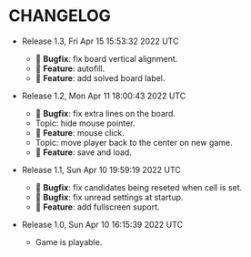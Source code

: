 # CHANGELOG

- Release 1.3, Fri Apr 15 15:53:32 2022 UTC
  - 🎯 **Bugfix**: fix board vertical alignment.
  - 🏯 **Feature**: autofill.
  - 🏯 **Feature**: add solved board label.

- Release 1.2, Mon Apr 11 18:00:43 2022 UTC
  - 🎯 **Bugfix**: fix extra lines on the board.
  - Topic: hide mouse pointer.
  - 🏯 **Feature**: mouse click.
  - Topic: move player back to the center on new game.
  - 🏯 **Feature**: save and load.

- Release 1.1, Sun Apr 10 19:59:19 2022 UTC
  - 🎯 **Bugfix**: fix candidates being reseted when cell is set.
  - 🎯 **Bugfix**: fix unread settings at startup.
  - 🏯 **Feature**: add fullscreen suport.

- Release 1.0, Sun Apr 10 16:15:39 2022 UTC
  - Game is playable.
